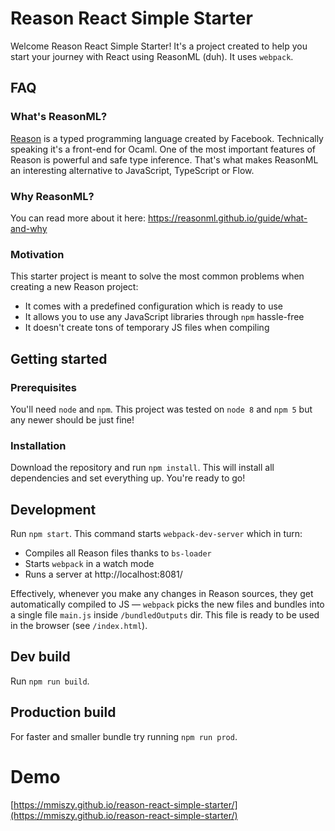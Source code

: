 # Reason React Simple Starter

Welcome Reason React Simple Starter! It's a project created to help you start your journey with React using ReasonML (duh). It uses `webpack`.

## FAQ
### What's ReasonML?
[Reason](https://reasonml.github.io) is a typed programming language created by Facebook. Technically speaking it's a front-end for Ocaml. One of the most important features of Reason is powerful and safe type inference. That's what makes ReasonML an interesting alternative to JavaScript, TypeScript or Flow.

### Why ReasonML?
You can read more about it here: https://reasonml.github.io/guide/what-and-why

### Motivation
This starter project is meant to solve the most common problems when creating a new Reason project:

* It comes with a predefined configuration which is ready to use
* It allows you to use any JavaScript libraries through `npm` hassle-free
* It doesn't create tons of temporary JS files when compiling

## Getting started
### Prerequisites
You'll need `node` and `npm`. This project was tested on `node 8` and `npm 5` but any newer should be just fine!

### Installation
Download the repository and run `npm install`. This will install all dependencies and set everything up. You're ready to go!

## Development
Run `npm start`. This command starts `webpack-dev-server` which in turn:

* Compiles all Reason files thanks to `bs-loader`
* Starts `webpack` in a watch mode
* Runs a server at http://localhost:8081/

Effectively, whenever you make any changes in Reason sources, they get automatically compiled to JS — `webpack` picks the new files and bundles into a single file `main.js` inside `/bundledOutputs` dir. This file is ready to be used in the browser (see `/index.html`).

## Dev build
Run `npm run build`.

## Production build
For faster and smaller bundle try running `npm run prod`.

# Demo
[https://mmiszy.github.io/reason-react-simple-starter/](https://mmiszy.github.io/reason-react-simple-starter/)

